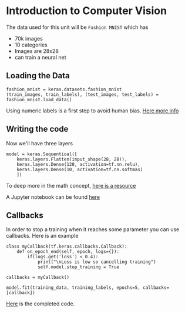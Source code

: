 # Introduction to Computer Vision

The data used for this unit will be `Fashion MNIST` which has
* 70k images
* 10 categories
* Images are 28x28
* can train a neural net

## Loading the Data
```
fashion_mnist = keras.datasets.fashion_mnist
(train_images, train_labels), (test_images, test_labels) = fashion_mnist.load_data()
```
Using numeric labels is a first step to avoid human bias. [Here more info](https://developers.google.com/machine-learning/fairness-overview/)

## Writing the code
Now we'll have three layers
```
model = keras.Sequentioal([
	keras.layers.Flatten(input_shape(28, 28)),
	keras.layers.Dense(128, activation=tf.nn.relu),
	keras.layers.Dense(10, activation=tf.nn.softmas)
	])
```
To deep more in the math concept, [here is a resource](https://youtu.be/fXOsFF95ifk)

A Jupyter notebook can be found [here](https://github.com/jandvanegas/dlaicourse/blob/393039e05c0772e6d70add45212d9e1b3c2686b9/Course%201%20-%20Part%204%20-%20Lesson%202%20-%20Notebook.ipynb)

## Callbacks
In order to stop a training when it reaches some parameter you can use callbacks. Here is an example
```
class myCallback(tf.keras.callbacks.Callback):
	def on_epoch_end(self, epoch, logs={}):
		if(logs.get('loss') < 0.4):
			print("\nLoss is low so cancelling training")
			self.model.stop_training = True

callbacks = myCallback()

model.fit(training_data, training_labels, epochs=5, callbacks=[callback])
```
[Here](https://github.com/jandvanegas/dlaicourse/blob/master/Course%201%20-%20Part%204%20-%20Lesson%204%20-%20Notebook.ipynb) is the completed code.

